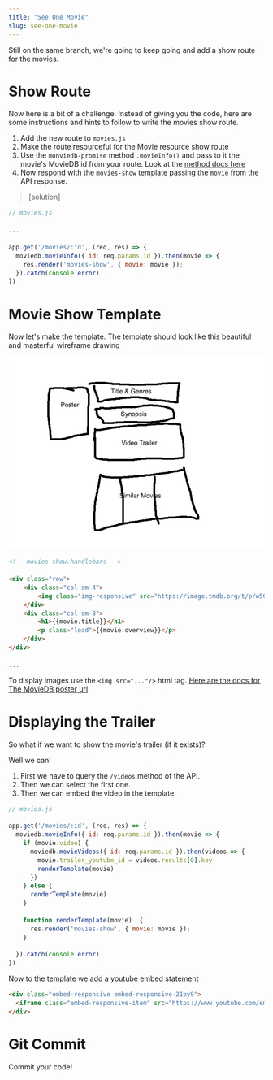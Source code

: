 ```yaml
---
title: "See One Movie"
slug: see-one-movie
---
```


Still on the same branch, we're going to keep going and add a show route for the movies.

# Show Route

Now here is a bit of a challenge. Instead of giving you the code, here are some instructions and hints to follow to write the movies show route.

1. Add the new route to `movies.js`
1. Make the route resourceful for the Movie resource show route
1. Use the `monviedb-promise` method `.movieInfo()` and pass to it the movie's MovieDB id from your route. Look at the [method docs here](https://developers.themoviedb.org/3/movies/get-movie-details)
1. Now respond with the `movies-show` template passing the `movie` from the API response.

> [solution]
>
```js
// movies.js

...

app.get('/movies/:id', (req, res) => {
  moviedb.movieInfo({ id: req.params.id }).then(movie => {
    res.render('movies-show', { movie: movie });
  }).catch(console.error)
})

```
>

# Movie Show Template

Now let's make the template. The template should look like this beautiful and masterful wireframe drawing

![movies-show](assets/movies-show.png)

```html
<!-- movies-show.handlebars -->

<div class="row">
    <div class="col-sm-4">
        <img class="img-responsive" src="https://image.tmdb.org/t/p/w500{{movie.poster_path}}"/>
    </div>
    <div class="col-sm-8">
        <h1>{{movie.title}}</h1>
        <p class="lead">{{movie.overview}}</p>
    </div>
</div>

...
```

To display images use the `<img src="..."/>` html tag. [Here are the docs for The MovieDB poster url](https://themoviedb.docs.apiary.io/#reference/account/get?console=1).

# Displaying the Trailer

So what if we want to show the movie's trailer (if it exists)?

Well we can!

1. First we have to query the `/videos` method of the API.
1. Then we can select the first one.
1. Then we can embed the video in the template.

```js
// movies.js

app.get('/movies/:id', (req, res) => {
  moviedb.movieInfo({ id: req.params.id }).then(movie => {
    if (movie.video) {
      moviedb.movieVideos({ id: req.params.id }).then(videos => {
        movie.trailer_youtube_id = videos.results[0].key
        renderTemplate(movie)
      })
    } else {
      renderTemplate(movie)
    }

    function renderTemplate(movie)  {
      res.render('movies-show', { movie: movie });
    }

  }).catch(console.error)
})
```

Now to the template we add a youtube embed statement

```html
<div class="embed-responsive embed-responsive-21by9">
  <iframe class="embed-responsive-item" src="https://www.youtube.com/embed/{{movie.trailer_youtube_id}}?rel=0"></iframe>
</div>
```

# Git Commit

Commit your code!
